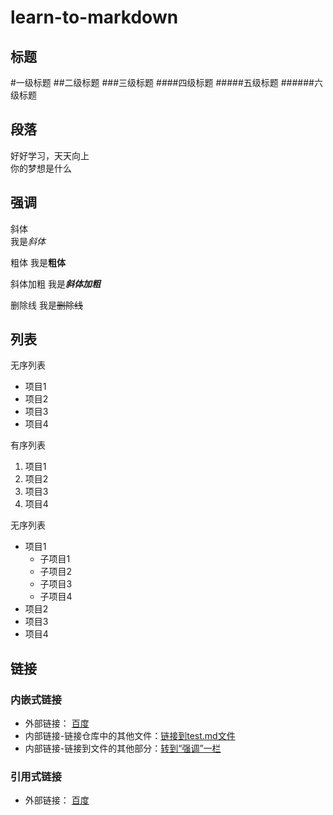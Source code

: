 # learn-to-markdown

## 标题
#一级标题
##二级标题
###三级标题
####四级标题
#####五级标题
######六级标题

## 段落

好好学习，天天向上  
    你的梦想是什么

## 强调

斜体  
我是*斜体*

粗体
我是**粗体**

斜体加粗
我是***斜体加粗***

删除线
我是~~删除线~~

## 列表

无序列表  
- 项目1
- 项目2
- 项目3
- 项目4

有序列表
1. 项目1
2. 项目2
3. 项目3
4. 项目4

无序列表
- 项目1
  - 子项目1
  - 子项目2
  - 子项目3
  - 子项目4
- 项目2
- 项目3
- 项目4

## 链接

### 内嵌式链接

- 外部链接： [百度](http://www.baidu.com)
- 内部链接-链接仓库中的其他文件：[链接到test.md文件](test.md)
- 内部链接-链接到文件的其他部分：[转到“强调”一栏](README.md#强调)

### 引用式链接

- 外部链接： [百度]

[百度]: http://www.baidu.com




